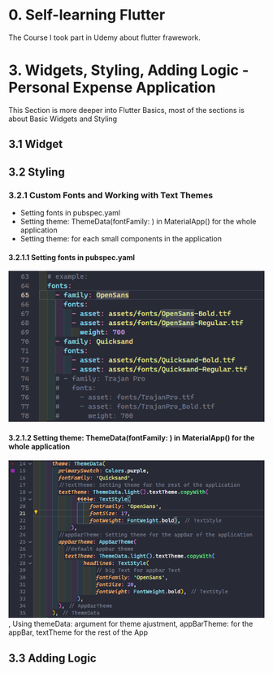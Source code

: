 # 0. Self-learning Flutter 
The Course I took part in Udemy about flutter frawework.

# 3. Widgets, Styling, Adding Logic - Personal Expense Application
This Section is more deeper into Flutter Basics, most of the sections is about Basic Widgets and Styling
## 3.1 Widget
## 3.2 Styling
### 3.2.1 Custom Fonts and Working with Text Themes
- Setting fonts in pubspec.yaml
- Setting theme: ThemeData(fontFamily: ) in MaterialApp() for the whole application
- Setting theme: for each small components in the application
#### 3.2.1.1 Setting fonts in pubspec.yaml
![Setting fonts in pubspec.yaml](images/settingsFonts.png) 
#### 3.2.1.2 Setting theme: ThemeData(fontFamily: ) in MaterialApp() for the whole application
![](images/ThemeData.png),
Using themeData: argument for theme ajustment, appBarTheme: for the appBar, textTheme for the rest of the App
## 3.3 Adding Logic
